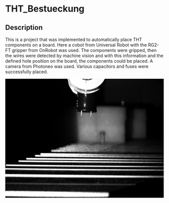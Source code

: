 # THT_Bestueckung


## Description
This is a project that was implemented to automatically place THT components on a board. 
Here a cobot from Universal Robot with the RG2-FT gripper from OnRobot was used.
The components were gripped, then the wires were detected by machine vision and with this information and the defined hole position on the board, the components could be placed. 
A camera from Photoneo was used.
Various capacitors and fuses were successfully placed.


![jpg](src/images/graymat.jpg)
